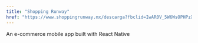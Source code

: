 ```yaml
---
title: "Shopping Runway"
href: "https://www.shoppingrunway.mx/descarga?fbclid=IwAR0V_5W6WsOPHPzXtjCAljC3QZFOnH0Ye09Nj8hRNKwIyQ-UmSK02o6c0UE"
---
```


An e-commerce mobile app built with React Native
